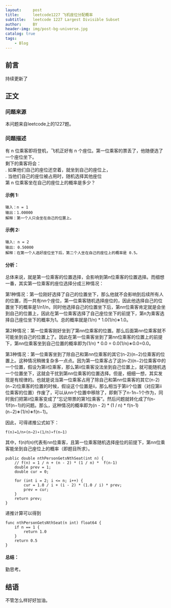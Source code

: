 ```yaml
---
layout:     post
title:      leetcode1227 飞机座位分配概率
subtitle:   leetcode 1227 Largest Divisible Subset
author:     BY
header-img: img/post-bg-universe.jpg
catalog: true
tags:
    - Blog
---
```



## 前言

持续更新了

## 正文

### 问题来源

本问题来自leetcode上的1227题。  

### 问题描述

有 n 位乘客即将登机，飞机正好有 n 个座位。第一位乘客的票丢了，他随便选了一个座位坐下。  
剩下的乘客将会：  
. 如果他们自己的座位还空着，就坐到自己的座位上，  
. 当他们自己的座位被占用时，随机选择其他座位  
第 n 位乘客坐在自己的座位上的概率是多少？   

#### 示例 1:
```
输入：n = 1
输出：1.00000
解释：第一个人只会坐在自己的位置上。
```

#### 示例 2:
```
输入: n = 2
输出: 0.50000
解释：在第一个人选好座位坐下后，第二个人坐在自己的座位上的概率是 0.5。
```

#### 分析：
总体来说，就是第一位乘客的位置选择，会影响到第n位乘客的位置选择。而细想一番，其实第一位乘客的座位选择分成三种情况：  

第1种情况：第一位刚好选择了自己的位置坐下，那么他就不会影响到后续所有人的位置，而一共有nn个座位，第一位乘客随机选择座位的，因此他选择自己的位置坐下的概率是1/n1/n，同时他选择自己的位置坐下后，第nn位乘客肯定就是会坐到自己的位置上，因此在第一位乘客选择了自己座位坐下的前提下，第n为乘客选择自己座位坐下的概率为1。总的概率就是(1/n) * 1.0(1/n)∗1.0。  

第2种情况：第一位乘客刚好坐到了第nn位乘客的位置。那么后面第nn位乘客就不可能坐到自己的位置上了。因此在第一位乘客坐到了第nn位乘客的位置上的前提下，第nn位乘客坐到自己位置的概率即为(1/n) * 0.0 = 0.0(1/n)∗0.0=0.0。  

第3种情况：第一位乘客坐到了除自己和第nn位乘客的其它(n-2)(n−2)位乘客的位置上。这种情况稍微复杂多一点点。因为第一位乘客占了这(n-2)(n−2)位乘客中的一个位置，假设为第ii位乘客，那么第ii位乘客没法坐到自己位置上，就可能随机选一个位置坐下，这就会干扰到第nn位乘客的位置选择。但是，细细一想，其实发现是有规律的。也就是说当第一位乘客占用了除自己和第nn位乘客的其它(n-2)(n−2)位乘客的位置的时候，假设这个位置是ii，那么相当于第ii个位置（对应第ii位乘客的位置）作废了，可以从nn个位置中移除了，即剩下了n-1n−1个作为，同时我们把第ii位乘客变成了“忘记带票的第1位乘客”。然后问题就转化成了f(n-1)f(n−1)的问题。那么，这种情况的概率即为(n - 2) * (1 / n) * f(n-1)(n−2)∗(1/n)∗f(n−1)。  

因此，可得递推公式如下：  
```
f(n)=1/n+(n−2)∗(1/n)∗f(n−1)
```
其中，f(n)f(n)代表有nn位乘客，且第一位乘客随机选择座位的前提下，第nn位乘客能坐到自己座位上的概率（即题目所求）。  
```
public double nthPersonGetsNthSeat(int n) {
    // f(n) = 1 / n + (n - 2) * (1 / n) *  f(n-1)
    double prev = 1;
    double cur = 0;

    for (int i = 2; i <= n; i++) {
        cur = 1.0 / i + (i - 2) * (1.0 / i) * prev;
        prev = cur;
    }
    return prev;
}
```
递推计算可以得到  
```
func nthPersonGetsNthSeat(n int) float64 {
    if n == 1 {
        return 1.0
    }
    return 0.5
}
```

#### 总结：
勤思考。  

## 结语
不管怎么样好好加油。  
